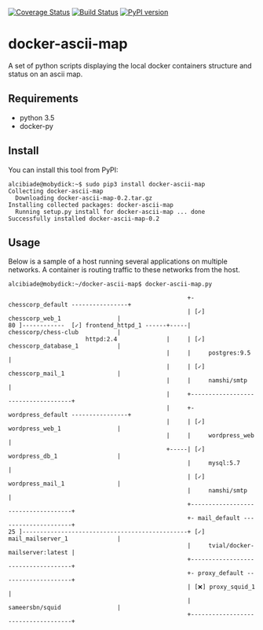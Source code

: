 [![Coverage Status](https://coveralls.io/repos/github/ChessCorp/docker-ascii-map/badge.svg?branch=master)](https://coveralls.io/github/ChessCorp/docker-ascii-map?branch=master)
[![Build Status](https://travis-ci.org/ChessCorp/docker-ascii-map.svg?branch=master)](https://travis-ci.org/ChessCorp/docker-ascii-map)
[![PyPI version](https://badge.fury.io/py/docker-ascii-map.svg)](https://badge.fury.io/py/docker-ascii-map)

# docker-ascii-map
A set of python scripts displaying the local docker containers structure and status on an ascii map.

## Requirements

* python 3.5
* docker-py

## Install

You can install this tool from PyPI:

```
alcibiade@mobydick:~$ sudo pip3 install docker-ascii-map
Collecting docker-ascii-map
  Downloading docker-ascii-map-0.2.tar.gz
Installing collected packages: docker-ascii-map
  Running setup.py install for docker-ascii-map ... done
Successfully installed docker-ascii-map-0.2

```

## Usage

Below is a sample of a host running several applications on multiple networks. 
A container is routing traffic to these networks from the host.

```
alcibiade@mobydick:~/docker-ascii-map$ docker-ascii-map.py
 
                                                   +- chesscorp_default ----------------+
                                                   | [✓] chesscorp_web_1                |
80 ]------------  [✓] frontend_httpd_1 ------+-----|     chesscorp/chess-club           |
                      httpd:2.4              |     | [✓] chesscorp_database_1           |
                                             |     |     postgres:9.5                   |
                                             |     | [✓] chesscorp_mail_1               |
                                             |     |     namshi/smtp                    |
                                             |     +------------------------------------+
                                             |     +- wordpress_default ----------------+
                                             |     | [✓] wordpress_web_1                |
                                             |     |     wordpress_web                  |
                                             +-----| [✓] wordpress_db_1                 |
                                                   |     mysql:5.7                      |
                                                   | [✓] wordpress_mail_1               |
                                                   |     namshi/smtp                    |
                                                   +------------------------------------+
                                                   +- mail_default ---------------------+
25 ]-----------------------------------------------+ [✓] mail_mailserver_1              |
                                                   |     tvial/docker-mailserver:latest |
                                                   +------------------------------------+
                                                   +- proxy_default --------------------+
                                                   | [❌] proxy_squid_1                  |
                                                   |     sameersbn/squid                |
                                                   +------------------------------------+

```
